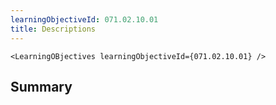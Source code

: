```yaml
---
learningObjectiveId: 071.02.10.01
title: Descriptions
---
```


```tsx eval
<LearningOBjectives learningObjectiveId={071.02.10.01} />
```

## Summary
